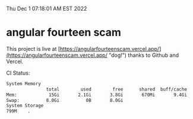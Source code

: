 Thu Dec  1 07:18:01 AM EST 2022

# angular fourteen scam


This project is live at [https://angularfourteenscam.vercel.app/](https://angularfourteenscam.vercel.app/ "dog!") thanks to Github and Vercel.

CI Status: 

```bash
System Memory
               total        used        free      shared  buff/cache   available
Mem:            15Gi       2.1Gi       3.8Gi       670Mi       9.4Gi        12Gi
Swap:          8.0Gi          0B       8.0Gi
System Storage
799M	.
```
```bash
